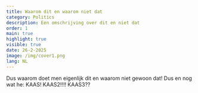 ```yaml
---
title: Waarom dit en waarom niet dat
category: Politics
description: Een omschrijving over dit en niet dat
order: 1
main: true
highlight: true
visible: true
date: 26-2-2025
image: /img/cover1.png
lang: NL
---
```


Dus waarom doet men eigenlijk dit en waarom niet gewoon dat!
Dus en nog wat he: KAAS!
KAAS2!!!!
KAAS3??